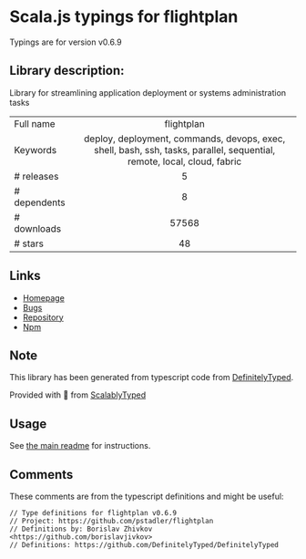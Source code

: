 
# Scala.js typings for flightplan

Typings are for version v0.6.9

## Library description:
Library for streamlining application deployment or systems administration tasks

|                    |                 |
| ------------------ | :-------------: |
| Full name          | flightplan |
| Keywords           | deploy, deployment, commands, devops, exec, shell, bash, ssh, tasks, parallel, sequential, remote, local, cloud, fabric |
| # releases         | 5 |
| # dependents       | 8 |
| # downloads        | 57568 |
| # stars            | 48 |

## Links
- [Homepage](https://github.com/pstadler/flightplan)
- [Bugs](https://github.com/pstadler/flightplan/issues)
- [Repository](https://github.com/pstadler/flightplan)
- [Npm](https://www.npmjs.com/package/flightplan)
    


## Note
This library has been generated from typescript code from [DefinitelyTyped](https://definitelytyped.org).

Provided with :purple_heart: from [ScalablyTyped](https://github.com/oyvindberg/ScalablyTyped)

## Usage
See [the main readme](../../readme.md) for instructions.

## Comments

These comments are from the typescript definitions and might be useful:
```
// Type definitions for flightplan v0.6.9
// Project: https://github.com/pstadler/flightplan
// Definitions by: Borislav Zhivkov <https://github.com/borislavjivkov>
// Definitions: https://github.com/DefinitelyTyped/DefinitelyTyped

```

